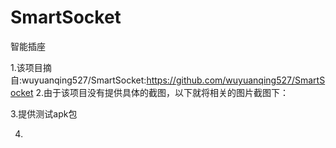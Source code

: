 # SmartSocket
智能插座

1.该项目摘自:wuyuanqing527/SmartSocket:https://github.com/wuyuanqing527/SmartSocket
2.由于该项目没有提供具体的截图，以下就将相关的图片截图下：



3.提供测试apk包


4.
